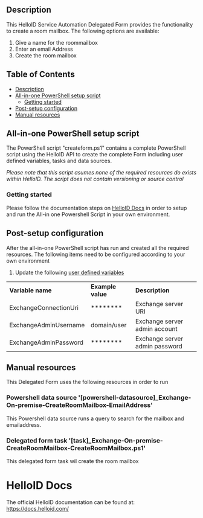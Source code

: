 <!-- Description -->
## Description
This HelloID Service Automation Delegated Form provides the functionality to create a room mailbox. The following options are available:
 1. Give a name for the roommailbox
 2. Enter an email Address
 3. Create the room mailbox
 
<!-- TABLE OF CONTENTS -->
## Table of Contents
* [Description](#description)
* [All-in-one PowerShell setup script](#all-in-one-powershell-setup-script)
  * [Getting started](#getting-started)
* [Post-setup configuration](#post-setup-configuration)
* [Manual resources](#manual-resources)


## All-in-one PowerShell setup script
The PowerShell script "createform.ps1" contains a complete PowerShell script using the HelloID API to create the complete Form including user defined variables, tasks and data sources.

 _Please note that this script asumes none of the required resources do exists within HelloID. The script does not contain versioning or source control_


### Getting started
Please follow the documentation steps on [HelloID Docs](https://docs.helloid.com/hc/en-us/articles/360017556559-Service-automation-GitHub-resources) in order to setup and run the All-in one Powershell Script in your own environment.

 
## Post-setup configuration
After the all-in-one PowerShell script has run and created all the required resources. The following items need to be configured according to your own environment
 1. Update the following [user defined variables](https://docs.helloid.com/hc/en-us/articles/360014169933-How-to-Create-and-Manage-User-Defined-Variables)
<table>
  <tr><td><strong>Variable name</strong></td><td><strong>Example value</strong></td><td><strong>Description</strong></td></tr>
  <tr><td>ExchangeConnectionUri</td><td>********</td><td>Exchange server URI</td></tr>
  <tr><td>ExchangeAdminUsername</td><td>domain/user</td><td>Exchange server admin account</td></tr>
  <tr><td>ExchangeAdminPassword</td><td>********</td><td>Exchange server admin password</td></tr>
</table>

## Manual resources
This Delegated Form uses the following resources in order to run

### Powershell data source '[powershell-datasource]_Exchange-On-premise-CreateRoomMailbox-EmailAddress'
This Powershell data source runs a query to search for the mailbox and emailaddress.

### Delegated form task '[task]_Exchange-On-premise-CreateRoomMailbox-CreateRoomMailbox.ps1'
This delegated form task wil create the room mailbox

# HelloID Docs
The official HelloID documentation can be found at: https://docs.helloid.com/
